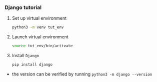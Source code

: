 ### Django tutorial

1) Set up virtual environment
    ~~~ bash
    python3 -m venv tut_env
    ~~~
2) Launch virtual environment
    ~~~ bash
    source tut_env/bin/activate
    ~~~
3) Install `Django` 
    ~~~ bash
    pip install django
    ~~~
- the version can be verified by running `python3 -m django --version`    